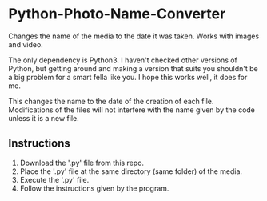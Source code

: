# Python-Photo-Name-Converter
Changes the name of the media to the date it was taken. Works with images and video.

The only dependency is Python3. I haven't checked other versions of Python, but getting around and making a version that suits you shouldn't be a big problem for a smart fella like you.
I hope this works well, it does for me.

This changes the name to the date of the creation of each file. Modifications of the files will not interfere with the name given by the code unless it is a new file.

## Instructions

1) Download the '.py' file from this repo.
2) Place the '.py' file at the same directory (same folder) of the media.
3) Execute the '.py' file.
4) Follow the instructions given by the program.
